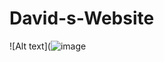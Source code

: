 # David-s-Website
![Alt text](![![image](https://user-images.githubusercontent.com/78630654/125183066-f5ebf800-e1d8-11eb-8c1d-aae870de5815.png)]()

